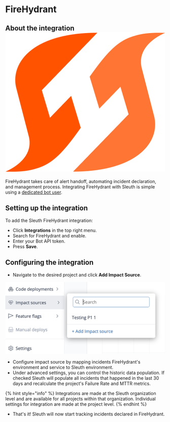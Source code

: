 # FireHydrant

## About the integration <img src="../../../.gitbook/assets/firehydrant-logo.png" alt="" data-size="line">

FireHydrant takes care of alert handoff, automating incident declaration, and management process. Integrating FireHydrant with Sleuth is simple using a [dedicated bot user](https://app.firehydrant.io/organizations/bots).

## Setting up the integration

To add the Sleuth FireHydrant integration:

* Click **Integrations** in the top right menu.
* Search for FireHydrant and enable.
* Enter your Bot API token.
* Press **Save**.

## Configuring the integration

* Navigate to the desired project and click **Add Impact Source**.

![](<../../../.gitbook/assets/image (5) (2).png>)

* Configure impact source by mapping incidents FireHydrant's environment and service to Sleuth environment.
* Under advanced settings, you can control the historic data population. If checked Sleuth will populate all incidents that happened in the last 30 days and recalculate the project's Failure Rate and MTTR metrics.

{% hint style="info" %}
Integrations are made at the Sleuth organization level and are available for all projects within that organization. Individual settings for integration are made at the project level.
{% endhint %}

* That's it! Sleuth will now start tracking incidents declared in FireHydrant.
